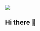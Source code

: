 <img src="https://capsule-render.vercel.app/api?type=soft&color=000000&height=200&section=header&text=Fakeshustar&fontSize=50&theme=apprentice"/>

## Hi there 👋

<!--
**Shumurai02/Shumurai02** is a ✨ _special_ ✨ repository because its `README.md` (this file) appears on your GitHub profile.

Here are some ideas to get you started:

- 🔭 I’m currently working on ...
- 🌱 I’m currently learning ...
- 👯 I’m looking to collaborate on ...
- 🤔 I’m looking for help with ...
- 💬 Ask me about ...
- 📫 How to reach me: ...
- 😄 Pronouns: ...
- ⚡ Fun fact: ...
-->
